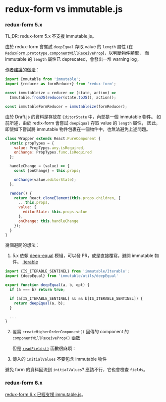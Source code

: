 # redux-form vs immutable.js


### redux-form 5.x

TL;DR: redux-form 5.x 不支援 immutable.js。

由於 redux-form 會嘗試 `deepEqual` 存取 value 的 `length` 屬性 (在 [`ReduxForm.prototype.componentWillReceiveProp`](https://github.com/erikras/redux-form/blob/v5/src/createHigherOrderComponent.js#L57))，以判斷物件類型，
而 immutable 的 `length` 屬性已 deprecated，會發出一堆 warning log。

[作者建議的做法](https://github.com/erikras/redux-form/issues/110#issuecomment-144839263)：

```js
import Immutable from 'immutable';
import {reducer as formReducer} from 'redux-form';

const immutableize = reducer => (state, action) =>
  Immutable.fromJS(reducer(state.toJS(), action));

const immutableFormReducer = immutableize(formReducer);
```

由於 Draft.js 的資料是存放在 `EditorState` 中，內部是一個 immutable 物件。
如前所述，由於 redix-form 會嘗試 `deepEqual` 存取 value 的 `length` 屬性，
因此，即使如下嘗試將 immutable 物件包裹在一個物件中，也無法避免上述問題。


```js
class Wrapper extends React.PureComponent {
  static propTypes = {
    value: PropTypes.any.isRequired,
    onChange: PropTypes.func.isRequired
  };

  handleChange = (value) => {
    const {onChange} = this.props;

    onChange(value.editorState);
  };

  render() {
    return React.cloneElement(this.props.children, {
      ...this.props,
      value: {
        editorState: this.props.value
      },
      onChange: this.handleChange
    });
  }
}
```

幾個避開的想法：

1. 5.x 依賴 [deep-equal](https://github.com/substack/node-deep-equal) 模組，可以發 PR，或是直接覆寫，避開 immutable 物件。
  [Iterable](https://github.com/facebook/immutable-js/blob/c65062599ecad54a1ad5bacd72f65e8f9ef7449b/src/Iterable.js)

  ```js
  import {IS_ITERABLE_SENTINEL} from 'immutable/Iterable';
  import {deepEqual} from 'immutable/utils/deepEqual'

  export function deepEqual(a, b, opt) {
    if (a === b) return true;

    if (a[IS_ITERABLE_SENTINEL] && && b[IS_ITERABLE_SENTINEL]) {
      return deepEqual(a, b);
    }

    ...
  }
  ```

2. 覆寫 `createHigherOrderComponent()` 回傳的 component 的 `componentWillReceiveProp()` 函數

   但是 [`readFields()`](https://github.com/erikras/redux-form/blob/e285aca18ee0576a4e39c5440aef593d1dc63d7f/src/readFields.js) 函數很麻煩：
   
3. 傳入的 `initialValues` 不要包含 immutable 物件

  避免 form 的資料回流到 `initialValues`? 應該不行，它也會檢查 `fields`。



### redux-form 6.x

[redux-form 6.x 已經支援 immutable.js](http://redux-form.com/6.0.0-rc.1/examples/immutable/)。

